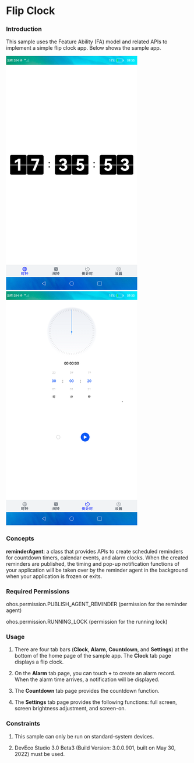 # Flip Clock

### Introduction

 This sample uses the Feature Ability (FA) model and related APIs to implement a simple flip clock app. Below shows the sample app.

![FlipClock](screenshots/devices/FlipClock.png)  ![CountDown](screenshots/devices/CountDown.png)

### Concepts

**reminderAgent**: a class that provides APIs to create scheduled reminders for countdown timers, calendar events, and alarm clocks. When the created reminders are published, the timing and pop-up notification functions of your application will be taken over by the reminder agent in the background when your application is frozen or exits.

### Required Permissions

ohos.permission.PUBLISH_AGENT_REMINDER (permission for the reminder agent)

ohos.permission.RUNNING_LOCK (permission for the running lock)

### Usage

1. There are four tab bars (**Clock**, **Alarm**, **Countdown**, and **Settings**) at the bottom of the home page of the sample app. The **Clock** tab page displays a flip clock.

2. On the **Alarm** tab page, you can touch **+** to create an alarm record. When the alarm time arrives, a notification will be displayed.

3. The **Countdown** tab page provides the countdown function.

4. The **Settings** tab page provides the following functions: full screen, screen brightness adjustment, and screen-on.

### Constraints

1. This sample can only be run on standard-system devices.

2. DevEco Studio 3.0 Beta3 (Build Version: 3.0.0.901, built on May 30, 2022) must be used.
